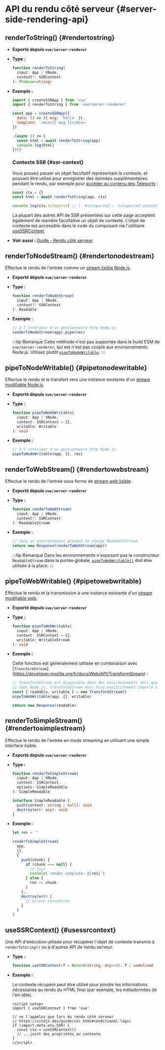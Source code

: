 # API du rendu côté serveur {#server-side-rendering-api}

## renderToString() {#rendertostring}

- **Exporté depuis `vue/server-renderer`**

- **Type :**

  ```ts
  function renderToString(
    input: App | VNode,
    context?: SSRContext
  ): Promise<string>
  ```

- **Exemple :**

  ```js
  import { createSSRApp } from 'vue'
  import { renderToString } from 'vue/server-renderer'

  const app = createSSRApp({
    data: () => ({ msg: 'hello' }),
    template: `<div>{{ msg }}</div>`
  })

  ;(async () => {
    const html = await renderToString(app)
    console.log(html)
  })()
  ```

  ### Contexte SSR {#ssr-context}

  Vous pouvez passer un objet facultatif représentant le contexte, et pouvant être utilisé pour enregistrer des données supplémentaires pendant le rendu, par exemple pour [accéder au contenu des Teleports](/guide/scaling-up/ssr.html#teleports) :

  ```js
  const ctx = {}
  const html = await renderToString(app, ctx)

  console.log(ctx.teleports) // { '#teleported': 'teleported content' }
  ```

  La plupart des autres API de SSR présentées sur cette page acceptent également de manière facultative un objet de contexte. L'objet de contexte est accessible dans le code du composant via l'utilitaire [useSSRContext](#usessrcontext).

- **Voir aussi :** [Guide - Rendu côté serveur](/guide/scaling-up/ssr.html)

## renderToNodeStream() {#rendertonodestream}

Effectue le rendu de l'entrée comme un [stream lisible Node.js](https://nodejs.org/api/stream.html#stream_class_stream_readable).

- **Exporté depuis `vue/server-renderer`**

- **Type :**

  ```ts
  function renderToNodeStream(
    input: App | VNode,
    context?: SSRContext
  ): Readable
  ```

- **Exemple :**

  ```js
  // à l'intérieur d'un gestionnaire http Node.js
  renderToNodeStream(app).pipe(res)
  ```

  :::tip Remarque
  Cette méthode n'est pas supportée dans le build ESM de `vue/server-renderer`, qui est n'est pas couplé aux environnements Node.js. Utilisez plutôt [`pipeToNodeWritable`](#pipetonodewritable).
  :::

## pipeToNodeWritable() {#pipetonodewritable}

Effectue le rendu et le transfert vers une instance existante d'un [stream modifiable Node.js](https://nodejs.org/api/stream.html#stream_writable_streams).

- **Exporté depuis `vue/server-renderer`**

- **Type :**

  ```ts
  function pipeToNodeWritable(
    input: App | VNode,
    context: SSRContext = {},
    writable: Writable
  ): void
  ```

- **Exemple :**

  ```js
  // à l'intérieur d'un gestionnaire http Node.js
  pipeToNodeWritable(app, {}, res)
  ```

## renderToWebStream() {#rendertowebstream}

Effectue le rendu de l'entrée sous forme de [stream web lisible](https://developer.mozilla.org/fr/docs/Web/API/Streams_API).

- **Exporté depuis `vue/server-renderer`**

- **Type :**

  ```ts
  function renderToWebStream(
    input: App | VNode,
    context?: SSRContext
  ): ReadableStream
  ```

- **Exemple :**

  ```js
  // dans un environnement prenant en charge ReadableStream
  return new Response(renderToWebStream(app))
  ```

  :::tip Remarque
  Dans les environnements n'exposant pas le constructeur `ReadableStream` dans la portée globale, [`pipeToWebWritable()`](#pipetowebwritable) doit être utilisée à la place.
  :::

## pipeToWebWritable() {#pipetowebwritable}

Effectue le rendu et la transmission à une instance existante d'un [stream modifiable web](https://developer.mozilla.org/fr/docs/Web/API/WritableStream).

- **Exporté depuis `vue/server-renderer`**

- **Type :**

  ```ts
  function pipeToWebWritable(
    input: App | VNode,
    context: SSRContext = {},
    writable: WritableStream
  ): void
  ```

- **Exemple :**

  Cette fonction est généralement utilisée en combinaison avec [`TransformStream`] (https://developer.mozilla.org/fr/docs/Web/API/TransformStream) :

  ```js
  // TransformStream est disponible dans des environnements tels que les espaces de travail de CloudFlare.
  // dans Node.js, TransformStream doit être explicitement importé à partir de 'stream/web'
  const { readable, writable } = new TransformStream()
  pipeToWebWritable(app, {}, writable)

  return new Response(readable)
  ```

## renderToSimpleStream() {#rendertosimplestream}

Effectue le rendu de l'entrée en mode streaming en utilisant une simple interface lisible.

- **Exporté depuis `vue/server-renderer`**

- **Type :**

  ```ts
  function renderToSimpleStream(
    input: App | VNode,
    context: SSRContext,
    options: SimpleReadable
  ): SimpleReadable

  interface SimpleReadable {
    push(content: string | null): void
    destroy(err: any): void
  }
  ```

- **Exemple :**

  ```js
  let res = ''

  renderToSimpleStream(
    app,
    {},
    {
      push(chunk) {
        if (chunk === null) {
          // fait
          console(`render complete: ${res}`)
        } else {
          res += chunk
        }
      },
      destroy(err) {
        // erreur rencontrée
      }
    }
  )
  ```

## useSSRContext() {#usessrcontext}

Une API d'exécution utilisée pour récupérer l'objet de contexte transmis à `renderToString()` ou à d'autres API de rendu serveur.

- **Type :**

  ```ts
  function useSSRContext<T = Record<string, any>>(): T | undefined
  ```

- **Exemple :**

  Le contexte récupéré peut être utilisé pour joindre les informations nécessaires au rendu du HTML final (par exemple, les métadonnées de l'en-tête).

  ```vue
  <script setup>
  import { useSSRContext } from 'vue'

  // ne l'appelez que lors du rendu côté serveur
  // https://vitejs.dev/guide/ssr.html#conditional-logic
  if (import.meta.env.SSR) {
    const ctx = useSSRContext()
    // ...joint des propriétés au contexte
  }
  </script>
  ```
